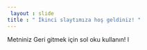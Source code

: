 ```yaml
---
 layout : slide 
title : " İkinci slaytımıza hoş geldiniz! "
---
```

Metniniz 
Geri gitmek için sol oku kullanın!
l
